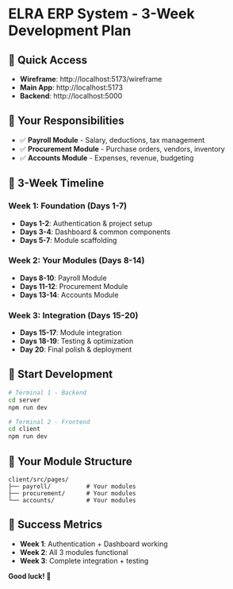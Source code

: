 # ELRA ERP System - 3-Week Development Plan

## 🎯 **Quick Access**

- **Wireframe**: http://localhost:5173/wireframe
- **Main App**: http://localhost:5173
- **Backend**: http://localhost:5000

## 👥 **Your Responsibilities**

- ✅ **Payroll Module** - Salary, deductions, tax management
- ✅ **Procurement Module** - Purchase orders, vendors, inventory
- ✅ **Accounts Module** - Expenses, revenue, budgeting

## 📅 **3-Week Timeline**

### **Week 1: Foundation (Days 1-7)**

- **Days 1-2**: Authentication & project setup
- **Days 3-4**: Dashboard & common components
- **Days 5-7**: Module scaffolding

### **Week 2: Your Modules (Days 8-14)**

- **Days 8-10**: Payroll Module
- **Days 11-12**: Procurement Module
- **Days 13-14**: Accounts Module

### **Week 3: Integration (Days 15-20)**

- **Days 15-17**: Module integration
- **Days 18-19**: Testing & optimization
- **Day 20**: Final polish & deployment

## 🚀 **Start Development**

```bash
# Terminal 1 - Backend
cd server
npm run dev

# Terminal 2 - Frontend
cd client
npm run dev
```

## 📁 **Your Module Structure**

```
client/src/pages/
├── payroll/          # Your modules
├── procurement/      # Your modules
└── accounts/         # Your modules
```

## 🎯 **Success Metrics**

- **Week 1**: Authentication + Dashboard working
- **Week 2**: All 3 modules functional
- **Week 3**: Complete integration + testing

**Good luck! 🚀**

